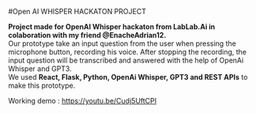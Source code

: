 
#Open AI WHISPER HACKATON PROJECT

**Project made for OpenAI Whisper hackaton from LabLab.Ai in colaboration with my friend @EnacheAdrian12.**  
Our prototype take an input question from the user when pressing the microphone button, recording his voice. After stopping the recording, the input question  will be transcribed and answered with the help of OpenAi Whisper and GPT3.  
We used **React, Flask, Python, OpenAi Whisper, GPT3 and REST APIs** to make this prototype.

Working demo :
https://youtu.be/Cudj5UftCPI
